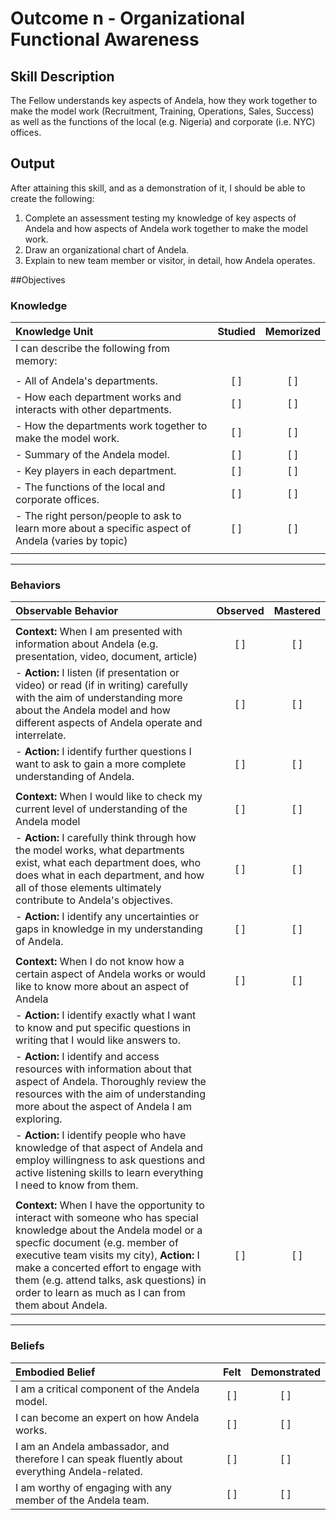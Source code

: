 # Outcome n - Organizational Functional Awareness


## Skill Description

The Fellow understands key aspects of Andela, how they work together to make the model work (Recruitment, Training, Operations, Sales, Success) as well as the functions of the local (e.g. Nigeria) and corporate (i.e. NYC) offices.


## Output
After attaining this skill, and as a demonstration of it, I should be able to create the following:

1. Complete an assessment testing my knowledge of key aspects of Andela and how aspects of Andela work together to make the model work.
2. Draw an organizational chart of Andela.
3. Explain to new team member or visitor, in detail, how Andela operates.


##Objectives

### Knowledge


| Knowledge Unit | Studied | Memorized |
|:---|:---:|:---:|
| I can describe the following from memory: | | |
| | | |
| - All of Andela's departments. | [ ] | [ ] |
| - How each department works and interacts with other departments. | [ ] | [ ] |
| - How the departments work together to make the model work. | [ ] | [ ] |
| - Summary of the Andela model. | [ ] | [ ] |
| - Key players in each department. | [ ] | [ ] |
| - The functions of the local and corporate offices. | [ ] | [ ] | - Sources of written information about Andela (e.g. documents and web resources) | [ ] | [ ] |
| - The right person/people to ask to learn more about a specific aspect of Andela (varies by topic) | [ ] | [ ] |
| | | |


---

### Behaviors

| Observable Behavior | Observed | Mastered |
|:---|:---:|:---:|
| | | |
| **Context:** When I am presented with information about Andela (e.g. presentation, video, document, article) | [ ] | [ ] |
| - **Action:** I listen (if presentation or video) or read (if in writing) carefully with the aim of understanding more about the Andela model and how different aspects of Andela operate and interrelate. | [ ] | [ ] |
| - **Action:** I identify further questions I want to ask to gain a more complete understanding of Andela. | [ ] | [ ] |
| | | |
| **Context:** When I would like to check my current level of understanding of the Andela model | [ ] | [ ] |
| - **Action:** I carefully think through how the model works, what departments exist, what each department does, who does what in each department, and how all of those elements ultimately contribute to Andela's objectives. | [ ] | [ ] |
| - **Action:** I identify any uncertainties or gaps in knowledge in my understanding of Andela. | [ ] | [ ] |
| | | |
| **Context:** When I do not know how a certain aspect of Andela works or would like to know more about an aspect of Andela | [ ] | [ ] |
| - **Action:** I identify exactly what I want to know and put specific questions in writing that I would like answers to.
| - **Action:** I identify and access resources with information about that aspect of Andela. Thoroughly review the resources with the aim of understanding more about the aspect of Andela I am exploring.
| - **Action:** I identify people who have knowledge of that aspect of Andela and employ willingness to ask questions and active listening skills to learn everything I need to know from them.
| | | |
| **Context:** When I have the opportunity to interact with someone who has special knowledge about the Andela model or a specfic document (e.g. member of executive team visits my city), **Action:** I make a concerted effort to engage with them (e.g. attend talks, ask questions) in order to learn as much as I can from them about Andela. | [ ] | [ ] |


---


### Beliefs


| Embodied Belief | Felt | Demonstrated |
|:---|:---:|:---:|
| I am a critical component of the Andela model. | [ ] | [ ] |
| I can become an expert on how Andela works. | [ ] | [ ] |
| I am an Andela ambassador, and therefore I can speak fluently about everything Andela-related. | [ ] | [ ] |
| I am worthy of engaging with any member of the Andela team. | [ ] | [ ] |